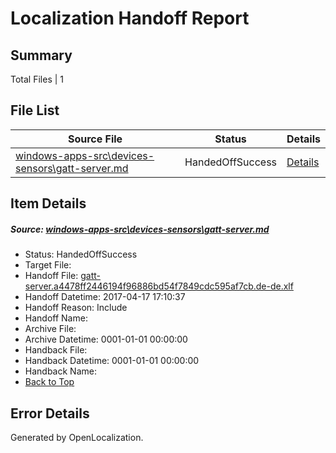 # <a name='report-top'></a> Localization Handoff Report

## Summary
 Total Files | 1

## File List
 Source File | Status | Details 
 ----------- | ------ | ------- 
 [windows-apps-src\devices-sensors\gatt-server.md](https://cpubwin.visualstudio.com/windows-uwp/_git/windows-uwp/commit/09bdd013046c12d55e027b96b966b3960e7aafc5?path=windows-apps-src%2Fdevices-sensors%2Fgatt-server.md&_a=contents) | HandedOffSuccess | [Details](#bca8a729acf25e7805852ad55bef73ec39885f502514)

## Item Details
##### <a name='bca8a729acf25e7805852ad55bef73ec39885f502514'></a> Source: [windows-apps-src\devices-sensors\gatt-server.md](https://cpubwin.visualstudio.com/windows-uwp/_git/windows-uwp/commit/09bdd013046c12d55e027b96b966b3960e7aafc5?path=windows-apps-src%2Fdevices-sensors%2Fgatt-server.md&_a=contents)
* Status: HandedOffSuccess
* Target File: 
* Handoff File: [gatt-server.a4478ff2446194f96886bd54f7849cdc595af7cb.de-de.xlf](https://cpubwin.visualstudio.com/windows-uwp/_git/WDCLib.handoff/commit/3c5deef031b4c6e82a7a7267177aca4c47e6c7b7?path=ol-handoff%2Fcpubwin%2Fwindows-uwp.de-de%2Fmaster%2Fgatt-server.a4478ff2446194f96886bd54f7849cdc595af7cb.de-de.xlf&_a=contents)
* Handoff Datetime: 2017-04-17 17:10:37
* Handoff Reason: Include
* Handoff Name: 
* Archive File: 
* Archive Datetime: 0001-01-01 00:00:00
* Handback File: 
* Handback Datetime: 0001-01-01 00:00:00
* Handback Name: 
* [Back to Top](#report-top)


## Error Details

Generated by OpenLocalization.
